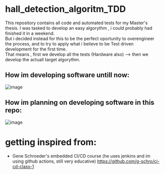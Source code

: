 # hall_detection_algoritm_TDD
This repository contains all code and automated tests for my Master's thesis.
I was tasked to develop an easy algorythm , i could probably had finished it in a weekend.    
But i decided instead for this to be the perfect oportunity to overengineer the process, and to try to apply what i believe to be Test driven development for the first time.    
That means , first we develop all the tests (Hardware also)  --> then we develop the actuall target algorythm.    
## How im developing software untill now:    
![image](https://github.com/javiBajoCero/hall_detection_algoritm_TDD/assets/25673527/a9627b24-4b5e-4b82-a988-f19fbe1068c6)
## How im planning on developing software in this repo:  
![image](https://github.com/javiBajoCero/hall_detection_algoritm_TDD/assets/25673527/b8a9d259-6031-4ad7-818f-b9163d9470cc)

# getting inspired from:    
- Gene Schroeder's embedded CI/CD course (he uses jenkins and im using github actions, still very educative) https://github.com/g-schro/ci-cd-class-1
